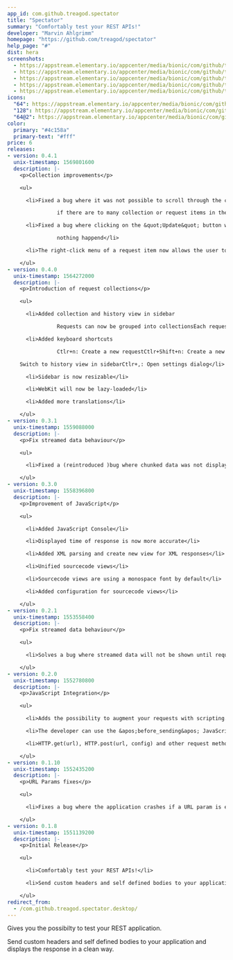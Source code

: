 ```yaml
---
app_id: com.github.treagod.spectator
title: "Spectator"
summary: "Comfortably test your REST APIs!"
developer: "Marvin Ahlgrimm"
homepage: "https://github.com/treagod/spectator"
help_page: "#"
dist: hera
screenshots:
  - https://appstream.elementary.io/appcenter/media/bionic/com/github/treagod.spectator/9FA0DF41CED22F77549C0F79481F54CA/screenshots/image-1_orig.png
  - https://appstream.elementary.io/appcenter/media/bionic/com/github/treagod.spectator/9FA0DF41CED22F77549C0F79481F54CA/screenshots/image-2_orig.png
  - https://appstream.elementary.io/appcenter/media/bionic/com/github/treagod.spectator/9FA0DF41CED22F77549C0F79481F54CA/screenshots/image-3_orig.png
  - https://appstream.elementary.io/appcenter/media/bionic/com/github/treagod.spectator/9FA0DF41CED22F77549C0F79481F54CA/screenshots/image-4_orig.png
  - https://appstream.elementary.io/appcenter/media/bionic/com/github/treagod.spectator/9FA0DF41CED22F77549C0F79481F54CA/screenshots/image-5_orig.png
icons:
  "64": https://appstream.elementary.io/appcenter/media/bionic/com/github/treagod.spectator/9FA0DF41CED22F77549C0F79481F54CA/icons/64x64/com.github.treagod.spectator_com.github.treagod.spectator.png
  "128": https://appstream.elementary.io/appcenter/media/bionic/com/github/treagod.spectator/9FA0DF41CED22F77549C0F79481F54CA/icons/128x128/com.github.treagod.spectator_com.github.treagod.spectator.png
  "64@2": https://appstream.elementary.io/appcenter/media/bionic/com/github/treagod.spectator/9FA0DF41CED22F77549C0F79481F54CA/icons/64x64@2/com.github.treagod.spectator_com.github.treagod.spectator.png
color:
  primary: "#4c158a"
  primary-text: "#fff"
price: 6
releases:
- version: 0.4.1
  unix-timestamp: 1569801600
  description: |-
    <p>Collection improvements</p>

    <ul>

      <li>Fixed a bug where it was not possible to scroll through the collections

                if there are to many collection or request items in the collection-sidebar</li>

      <li>Fixed a bug where clicking on the &quot;Update&quot; button when editing a collection

                nothing happend</li>

      <li>The right-click menu of a request item now allows the user to clone a request</li>

    </ul>
- version: 0.4.0
  unix-timestamp: 1564272000
  description: |-
    <p>Introduction of request collections</p>

    <ul>

      <li>Added collection and history view in sidebar

                Requests can now be grouped into collectionsEach request will be saved in a seperate history</li>

      <li>Added keyboard shortcuts

                Ctlr+n: Create a new requestCtlr+Shift+n: Create a new collectionCtlr+l: Switch to collection view in sidebarCtlr+h:

    Switch to history view in sidebarCtlr+,: Open settings dialog</li>

      <li>Sidebar is now resizable</li>

      <li>WebKit will now be lazy-loaded</li>

      <li>Added more translations</li>

    </ul>
- version: 0.3.1
  unix-timestamp: 1559088000
  description: |-
    <p>Fix streamed data behaviour</p>

    <ul>

      <li>Fixed a (reintroduced )bug where chunked data was not displayed</li>

    </ul>
- version: 0.3.0
  unix-timestamp: 1558396800
  description: |-
    <p>Improvement of JavaScript</p>

    <ul>

      <li>Added JavaScript Console</li>

      <li>Displayed time of response is now more accurate</li>

      <li>Added XML parsing and create new view for XML responses</li>

      <li>Unified sourcecode views</li>

      <li>Sourcecode views are using a monospace font by default</li>

      <li>Added configuration for sourcecode views</li>

    </ul>
- version: 0.2.1
  unix-timestamp: 1553558400
  description: |-
    <p>Fix streamed data behaviour</p>

    <ul>

      <li>Solves a bug where streamed data will not be shown until request finished (which might be never)</li>

    </ul>
- version: 0.2.0
  unix-timestamp: 1552780800
  description: |-
    <p>JavaScript Integration</p>

    <ul>

      <li>Adds the possibility to augment your requests with scripting.</li>

      <li>The developer can use the &apos;before_sending&apos; JavaScript function to augment the request.</li>

      <li>HTTP.get(url), HTTP.post(url, config) and other request methods are available from script</li>

    </ul>
- version: 0.1.10
  unix-timestamp: 1552435200
  description: |-
    <p>URL Params fixes</p>

    <ul>

      <li>Fixes a bug where the application crashes if a URL param is entered from key-value view without a URL</li>

    </ul>
- version: 0.1.8
  unix-timestamp: 1551139200
  description: |-
    <p>Initial Release</p>

    <ul>

      <li>Comfortably test your REST APIs!</li>

      <li>Send custom headers and self defined bodies to your application and displays the response in a clean way.</li>

    </ul>
redirect_from:
  - /com.github.treagod.spectator.desktop/
---
```


<p>Gives you the possibilty to test your REST application.</p>
<p>Send custom headers and self defined bodies to your application and
      displays the response in a clean way.</p>